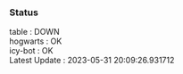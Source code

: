 ### Status


table : DOWN  
hogwarts : OK  
icy-bot : OK  
Latest Update : 2023-05-31 20:09:26.931712

